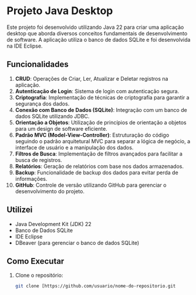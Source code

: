 # Projeto Java Desktop

Este projeto foi desenvolvido utilizando Java 22 para criar uma aplicação desktop que aborda diversos conceitos fundamentais de desenvolvimento de software. A aplicação utiliza o banco de dados SQLite e foi desenvolvida na IDE Eclipse.

## Funcionalidades

1. **CRUD**: Operações de Criar, Ler, Atualizar e Deletar registros na aplicação.
2. **Autenticação de Login**: Sistema de login com autenticação segura.
3. **Criptografia**: Implementação de técnicas de criptografia para garantir a segurança dos dados.
4. **Conexão com Banco de Dados (SQLite)**: Integração com um banco de dados SQLite utilizando JDBC.
5. **Orientação a Objetos**: Utilização de princípios de orientação a objetos para um design de software eficiente.
6. **Padrão MVC (Model-View-Controller)**: Estruturação do código seguindo o padrão arquitetural MVC para separar a lógica de negócio, a interface de usuário e a manipulação dos dados.
7. **Filtros de Busca**: Implementação de filtros avançados para facilitar a busca de registros.
8. **Relatórios**: Geração de relatórios com base nos dados armazenados.
9. **Backup**: Funcionalidade de backup dos dados para evitar perda de informações.
10. **GitHub**: Controle de versão utilizando GitHub para gerenciar o desenvolvimento do projeto.

## Utilizei

- Java Development Kit (JDK) 22
- Banco de Dados SQLite
- IDE Eclipse
- DBeaver (para gerenciar o banco de dados SQLite)

## Como Executar

1. Clone o repositório:
   ```bash
   git clone [https://github.com/usuario/nome-do-repositorio.git
